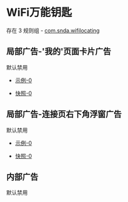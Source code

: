# WiFi万能钥匙

存在 3 规则组 - [com.snda.wifilocating](/src/apps/com.snda.wifilocating.ts)

## 局部广告-'我的'页面卡片广告

默认禁用

- [示例-0](https://m.gkd.li/110102406/43654e89-a2e5-4f81-9fbb-0751768832eb)

- [快照-0](https://i.gkd.li/i/14806808)

## 局部广告-连接页右下角浮窗广告

默认禁用

- [示例-0](https://m.gkd.li/110102406/7d4966ee-949f-452b-8265-ba24d4549e08)

- [快照-0](https://i.gkd.li/i/14806684)

## 内部广告

默认禁用
